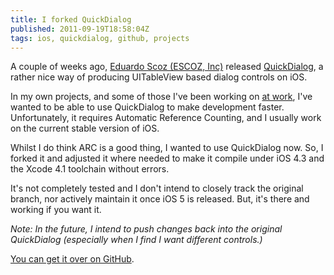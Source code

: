 ```yaml
---
title: I forked QuickDialog
published: 2011-09-19T18:58:04Z
tags: ios, quickdialog, github, projects
---
```


A couple of weeks ago, [Eduardo Scoz (ESCOZ, Inc)](http://escoz.com/) released [QuickDialog](http://escoz.com/quickdialog-released/), a rather nice way of producing UITableView based dialog controls on iOS.

In my own projects, and some of those I've been working on [at work](http://nickcharlton.net/post/starting-at-rokk-media), I've wanted to be able to use QuickDialog to make development faster. Unfortunately, it requires Automatic Reference Counting, and I usually work on the current stable version of iOS.

Whilst I do think ARC is a good thing, I wanted to use QuickDialog now. So, I forked it and adjusted it where needed to make it compile under iOS 4.3 and the Xcode 4.1 toolchain without errors. 

It's not completely tested and I don't intend to closely track the original branch, nor actively maintain it once iOS 5 is released. But, it's there and working if you want it.

_Note: In the future, I intend to push changes back into the original QuickDialog (especially when I find I want different controls.)_

[You can get it over on GitHub](https://github.com/nickcharlton/QuickDialog/).

